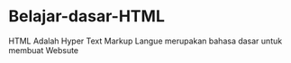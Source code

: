 # Belajar-dasar-HTML
HTML Adalah Hyper Text Markup Langue merupakan bahasa dasar untuk membuat Websute
